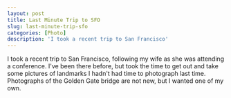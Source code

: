 ```yaml
---
layout: post
title: Last Minute Trip to SFO
slug: last-minute-trip-sfo
categories: [Photo]
description: 'I took a recent trip to San Francisco'
---
```


I took a recent trip to San Francisco, following my wife as she was attending a conference. I've been there before, but took the time to get out and take some pictures of landmarks I hadn't had time to photograph last time. Photographs of the Golden Gate bridge are not new, but I wanted one of my own.
